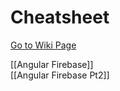 # Cheatsheet

[Go to Wiki Page](https://github.com/perrymarkg/cheatsheet/wiki)

[[Angular Firebase]]  
[[Angular Firebase Pt2]]  

